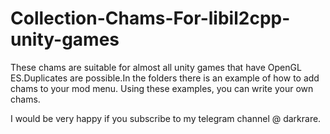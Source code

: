 # Collection-Chams-For-libil2cpp-unity-games
These chams are suitable for almost all unity games that have OpenGL ES.Duplicates are possible.In the folders there is an example of how to add chams to your mod menu. Using these examples, you can write your own chams.

I would be very happy if you subscribe to my telegram channel @ darkrare.
